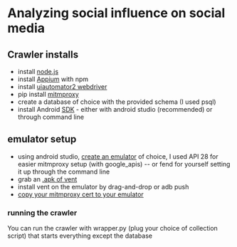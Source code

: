 # Analyzing social influence on social media

## Crawler installs
- install [node.js](https://nodejs.org/en/download/current)
- install [Appium](http://appium.io/docs/en/latest/quickstart/install/) with npm
- install [uiautomator2 webdriver]([https://nodejs.org/en/download/current](http://appium.io/docs/en/latest/quickstart/uiauto2-driver/))
- pip install [mitmproxy](https://mitmproxy.org/)
- create a database of choice with the provided schema (I used psql)
- install Android [SDK](https://developer.android.com/studio) - either with android studio (recommended) or through command line
## emulator setup
- using android studio, [create an emulator](https://developer.android.com/studio/run/emulator#avd) of choice,  I used API 28 for easier mitmproxy setup (with google_apis) -- or fend for yourself setting it up through the command line
- grab an  [.apk of vent](https://www.apkmirror.com/apk/talklife-ltd/vent-express-yourself-freely/vent-express-yourself-freely-8-17-27-release/)
- install vent on the emulator by drag-and-drop or adb push
- [copy your mitmproxy cert to your emulator](https://docs.mitmproxy.org/stable/howto-install-system-trusted-ca-android/#instructions-for-api-level--28-using--writable-system-1)

### running the crawler
You can run the crawler with wrapper.py (plug your choice of collection script) that starts everything except the database

